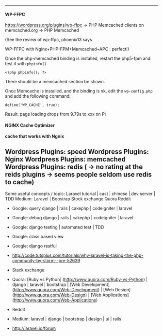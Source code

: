 



----

#### WP-FFPC

https://wordpress.org/plugins/wp-ffpc -> PHP Memcached
clients on memcached.org -> PHP Memcached

(See the review of wp-ffpc, phoenix13 says 

WP-FFPC with Nginx+PHP-FPM+Memcached+APC : perfect!)

Once the php-memcached binding is installed, restart the php5-fpm and test it with `phpinfo()`

	<?php phpinfo(); ?>

There should be a memcached section be shown.

Once Memcache is installed, and the binding is ok, edit the `wp-config.php` and add the following command:

	define('WP_CACHE', true);

Result: page loading drops from  9.79s to xxx on Pi

#### NGINX Cache Optimizer

#### cache that works with Ngnix

Wordpress Plugins: speed
Wordpress Plugins: Nginx
Wordpress Plugins: memcached
Wordpress Plugins: redis ( -> no rating at the reids plugins -> seems people seldom use redis to cache)
----

Some useful concepts / topic:
Laravel tutorial | cast | chinese | dev server | TDD
Medium: Laravel | Boostrap
Stock exchange
Quora
Reddit

* Google: query django | rails | cakephp | codeigniter | laravel
* Google: debug django | rails | cakephp | codeigniter | laravel
* Google: django testing | automated test | TDD
* Google: class based view
* Google: django restful
* http://code.tutsplus.com/tutorials/why-laravel-is-taking-the-php-community-by-storm--pre-52639

* Stack exchange: 
* Quora:  [Ruby vs Python] (http://www.quora.com/Ruby-vs-Python) | django | laravel | bootstrap | [Web Development] (http://www.quora.com/Web-Development) | [Web Design] (http://www.quora.com/Web-Design) | [Web Applications] (http://www.quora.com/Web-Applications)
* Reddit
* Medium: laravel | django | bootstrap | design | ui | rails
* http://laravel.io/forum